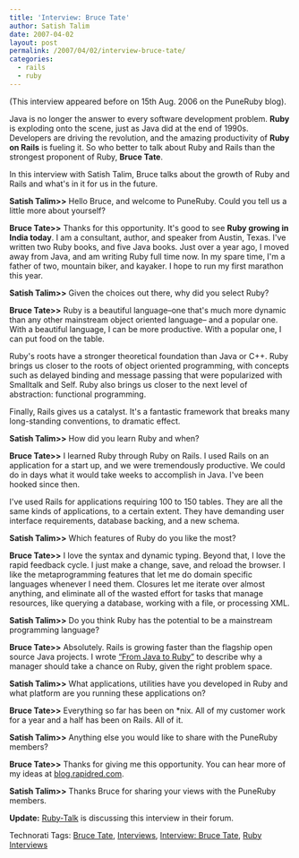 ```yaml
---
title: 'Interview: Bruce Tate'
author: Satish Talim
date: 2007-04-02
layout: post
permalink: /2007/04/02/interview-bruce-tate/
categories:
  - rails
  - ruby
---
```

(This interview appeared before on 15th Aug. 2006 on the PuneRuby blog).

Java is no longer the answer to every software development problem.
**Ruby** is exploding onto the scene, just as Java did at the end of
1990s. Developers are driving the revolution, and the amazing
productivity of **Ruby on Rails** is fueling it. So who better to talk
about Ruby and Rails than the strongest proponent of Ruby, **Bruce
Tate**.

In this interview with Satish Talim, Bruce talks about the growth of
Ruby and Rails and what's in it for us in the future.

**Satish Talim\>\>** Hello Bruce, and welcome to PuneRuby. Could you
tell us a little more about yourself?

**Bruce Tate\>\>** Thanks for this opportunity. It's good to see **Ruby
growing in India today**. I am a consultant, author, and speaker from
Austin, Texas. I've written two Ruby books, and five Java books. Just
over a year ago, I moved away from Java, and am writing Ruby full time
now. In my spare time, I'm a father of two, mountain biker, and kayaker.
I hope to run my first marathon this year.

**Satish Talim\>\>** Given the choices out there, why did you select
Ruby?

**Bruce Tate\>\>** Ruby is a beautiful language–one that's much more
dynamic than any other mainstream object oriented language– and a
popular one. With a beautiful language, I can be more productive. With a
popular one, I can put food on the table.

Ruby's roots have a stronger theoretical foundation than Java or C++.
Ruby brings us closer to the roots of object oriented programming, with
concepts such as delayed binding and message passing that were
popularized with Smalltalk and Self. Ruby also brings us closer to the
next level of abstraction: functional programming.

Finally, Rails gives us a catalyst. It's a fantastic framework that
breaks many long-standing conventions, to dramatic effect.

**Satish Talim\>\>** How did you learn Ruby and when?

**Bruce Tate\>\>** I learned Ruby through Ruby on Rails. I used Rails on
an application for a start up, and we were tremendously productive. We
could do in days what it would take weeks to accomplish in Java. I've
been hooked since then.

I've used Rails for applications requiring 100 to 150 tables. They are
all the same kinds of applications, to a certain extent. They have
demanding user interface requirements, database backing, and a new
schema.

**Satish Talim\>\>** Which features of Ruby do you like the most?

**Bruce Tate\>\>** I love the syntax and dynamic typing. Beyond that, I
love the rapid feedback cycle. I just make a change, save, and reload
the browser. I like the metaprogramming features that let me do domain
specific languages whenever I need them. Closures let me iterate over
almost anything, and eliminate all of the wasted effort for tasks that
manage resources, like querying a database, working with a file, or
processing XML.

**Satish Talim\>\>** Do you think Ruby has the potential to be a
mainstream programming language?

**Bruce Tate\>\>** Absolutely. Rails is growing faster than the flagship
open source Java projects. I wrote [“From Java to
Ruby”](http://www.pragmaticprogrammer.com/title/fr_j2r/) to describe why
a manager should take a chance on Ruby, given the right problem space.

**Satish Talim\>\>** What applications, utilities have you developed in
Ruby and what platform are you running these applications on?

**Bruce Tate\>\>** Everything so far has been on \*nix. All of my
customer work for a year and a half has been on Rails. All of it.

**Satish Talim\>\>** Anything else you would like to share with the
PuneRuby members?

**Bruce Tate\>\>** Thanks for giving me this opportunity. You can hear
more of my ideas at [blog.rapidred.com](http://blog.rapidred.com/).

**Satish Talim\>\>** Thanks Bruce for sharing your views with the
PuneRuby members.

**Update:**
[Ruby-Talk](http://aspn.activestate.com/ASPN/Mail/Message/ruby-talk/3236635)
is discussing this interview in their forum.

Technorati Tags: [Bruce Tate](http://technorati.com/tag/Bruce+Tate),
[Interviews](http://technorati.com/tag/Interviews), [Interview: Bruce
Tate](http://technorati.com/tag/Interview%3A+Bruce+Tate), [Ruby
Interviews](http://technorati.com/tag/Ruby+Interviews)

